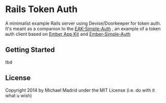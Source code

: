 # Rails Token Auth

A minimalist example Rails server using Devise/Doorkeeper for token auth. It's meant as a
companion to the [EAK-Simple-Auth](https://github.com/kagemusha/eak-simple-auth) , an example of a
token auth client based on [Ember App Kit](https://github.com/stefanpenner/ember-app-kit)
and [Ember-Simple-Auth](https://github.com/simplabs/ember-simple-auth)

## Getting Started

tbd


## License

Copyright 2014 by Michael Madrid under the MIT License (i.e. do with it what u wish)

